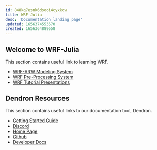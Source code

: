```yaml
---
id: 848kq7esnk6dsooi4cyxkcw
title: WRF-Julia
desc: 'Documentation landing page'
updated: 1656374553570
created: 1656364889658
---
```


## Welcome to WRF-Julia

This section contains useful link to learning WRF.

- [WRF-ARW Modeling System](https://github.com/wrf-model/WRF)
- [WRF Pre-Processing System](https://github.com/wrf-model/WPS)
- [WRF Tutorial Presentations](https://youtube.com/playlist?list=PLJ_1sjucSSZCTNBRM4D3BfEak-XT7TKJo)

## Dendron Resources

This section contains useful links to our documentation tool, Dendron.

- [Getting Started Guide](https://link.dendron.so/6b25)
- [Discord](https://link.dendron.so/6b23)
- [Home Page](https://wiki.dendron.so/)
- [Github](https://link.dendron.so/6b24)
- [Developer Docs](https://docs.dendron.so/)
